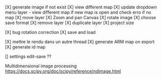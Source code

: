 [X] generate image if not exist
[X] view different map
[X] update dropdown menu layer - view different map if new map is open and check erro if no map
[X] move layer
[X] Zoom and pan Canvas
[X] rotate image
[X] choose save format
[X] remove layer
[X] duplicate layer
[X] project size

[X] bug rotation correction
[X] save and load

[X] mettre le rendu dans un autre thread
[X] generate ARM map on export
[X] generate id map

[] settings edit-save ??

Multidimensional image processing 
https://docs.scipy.org/doc/scipy/reference/ndimage.html
